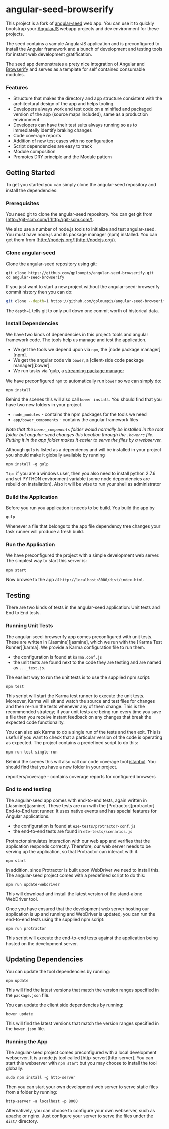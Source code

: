 # angular-seed-browserify


This project is a fork of [angular-seed](https://github.com/angular/angular-seed) web app.
You can use it to quickly bootstrap your  [AngularJS](http://angularjs.org/) webapp projects 
and dev environment for these projects.

The seed contains a sample AngularJS application and is preconfigured to install the Angular
framework and a bunch of development and testing tools for instant web development gratification.

The seed app demonstrates a prety nice integration of Angular and [Browserify](http://browserify.org)
and serves as a template for self contained consumable modules.
### Features

* Structure that makes the directory and app structure consistent with the architectural design of the app and helps tooling.
* Developers always work and test code on a minified and packaged version of the app (source maps included), same as a production environment
* Developers can have their test suits always running so as to immediatelly identify braking changes
* Code coverage reports
* Addition of new test cases with no configuration
* Script dependencies are easy to track 
* Module composition
* Promotes DRY principle and the Module pattern

## Getting Started

To get you started you can simply clone the angular-seed repository and install the dependencies:

### Prerequisites

You need git to clone the angular-seed repository. You can get git from
[http://git-scm.com/](http://git-scm.com/).

We also use a number of node.js tools to initialize and test angular-seed. You must have node.js and
its package manager (npm) installed.  You can get them from [http://nodejs.org/](http://nodejs.org/).

### Clone angular-seed

Clone the angular-seed repository using [git](http://git-scm.com/):

```
git clone https://github.com/gploumpis/angular-seed-browserify.git
cd angular-seed-browserify
```

If you just want to start a new project without the angular-seed-browserify commit history then you can do:

```bash
git clone --depth=1 https://github.com/gploumpis/angular-seed-browserify.git <your-project-name>
```

The `depth=1` tells git to only pull down one commit worth of historical data.

### Install Dependencies

We have two kinds of dependencies in this project: tools and angular framework code.  The tools help
us manage and test the application.

* We get the tools we depend upon via `npm`, the [node package manager][npm].
* We get the angular code via `bower`, a [client-side code package manager][bower].
* We run tasks via 'gulp, a [streaming package manager](http://gulpjs.com/)

We have preconfigured `npm` to automatically run `bower` so we can simply do:

```
npm install
```

Behind the scenes this will also call `bower install`.  You should find that you have two new
folders in your project.

* `node_modules` - contains the npm packages for the tools we need
* `app/bower_components` - contains the angular framework files



*Note that the `bower_components` folder would normally be installed in the root folder but
angular-seed changes this location through the `.bowerrc` file.  Putting it in the app folder makes
it easier to serve the files by a webserver.*


Although `gulp` is listed as a dependency and will be installed in your project you should make it globally available
by running 

```
npm install -g gulp
```




`Tip:` if you are a windows user, then you also need to install python 2.7.6 
and set PYTHON environment variable (some node dependencies are rebuild on installation). 
Also it will be wise to run your shell as administrator
### Build the Application

Before you run you application it needs to be build. You build the app by  

```
gulp
```

Whenever a file that belongs to the app file dependency tree changes your task runner will produce a fresh build.


### Run the Application

We have preconfigured the project with a simple development web server.  The simplest way to start
this server is:

```
npm start
```

Now browse to the app at `http://localhost:8000/dist/index.html`.


## Testing

There are two kinds of tests in the angular-seed application: Unit tests and End to End tests.

### Running Unit Tests

The angular-seed-browserify app comes preconfigured with unit tests. These are written in
[Jasmine][jasmine], which we run with the [Karma Test Runner][karma]. We provide a Karma
configuration file to run them.

* the configuration is found at `karma.conf.js`
* the unit tests are found next to the code they are testing and are named as `..._test.js`.

The easiest way to run the unit tests is to use the supplied npm script:

```
npm test
```

This script will start the Karma test runner to execute the unit tests. Moreover, Karma will sit and
watch the source and test files for changes and then re-run the tests whenever any of them change.
This is the recommended strategy; if your unit tests are being run every time you save a file then
you receive instant feedback on any changes that break the expected code functionality.

You can also ask Karma to do a single run of the tests and then exit.  This is useful if you want to
check that a particular version of the code is operating as expected.  The project contains a
predefined script to do this:

```
npm run test-single-run
```

Behind the scenes this will also call our code coverage tool [istanbul](https://gotwarlost.github.io/istanbul/). 
You should find that you have a new folder in your project.

reporters/coverage - contains coverage reports for configured browsers 


### End to end testing

The angular-seed app comes with end-to-end tests, again written in [Jasmine][jasmine]. These tests
are run with the [Protractor][protractor] End-to-End test runner.  It uses native events and has
special features for Angular applications.

* the configuration is found at `e2e-tests/protractor-conf.js`
* the end-to-end tests are found in `e2e-tests/scenarios.js`

Protractor simulates interaction with our web app and verifies that the application responds
correctly. Therefore, our web server needs to be serving up the application, so that Protractor
can interact with it.

```
npm start
```

In addition, since Protractor is built upon WebDriver we need to install this.  The angular-seed
project comes with a predefined script to do this:

```
npm run update-webdriver
```

This will download and install the latest version of the stand-alone WebDriver tool.

Once you have ensured that the development web server hosting our application is up and running
and WebDriver is updated, you can run the end-to-end tests using the supplied npm script:

```
npm run protractor
```

This script will execute the end-to-end tests against the application being hosted on the
development server.


## Updating Dependencies

You can update the tool dependencies by running:

```
npm update
```

This will find the latest versions that match the version ranges specified in the `package.json` file.

You can update the client side dependencies by running:

```
bower update
```

This will find the latest versions that match the version ranges specified in the `bower.json` file.

### Running the App

The angular-seed project comes preconfigured with a local development webserver.  It is a node.js
tool called [http-server][http-server].  You can start this webserver with `npm start` but you may choose to
install the tool globally:

```
sudo npm install -g http-server
```

Then you can start your own development web server to serve static files from a folder by
running:

```
http-server -a localhost -p 8000
```

Alternatively, you can choose to configure your own webserver, such as apache or nginx. Just
configure your server to serve the files under the `dist/` directory.
